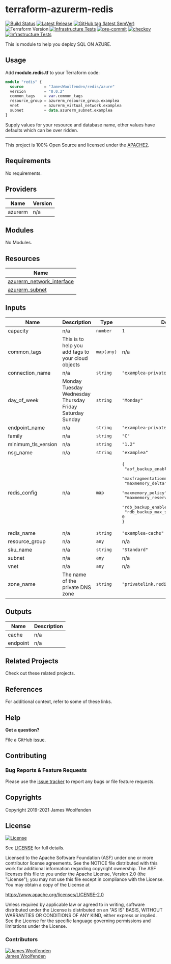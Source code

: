 # terraform-azurerm-redis

[![Build Status](https://github.com/JamesWoolfenden/terraform-azurerm-redis/workflows/Verify%20and%20Bump/badge.svg?branch=master)](https://github.com/JamesWoolfenden/terraform-azurerm-redis)
[![Latest Release](https://img.shields.io/github/release/JamesWoolfenden/terraform-azurerm-redis.svg)](https://github.com/JamesWoolfenden/terraform-azurerm-redis/releases/latest)
[![GitHub tag (latest SemVer)](https://img.shields.io/github/tag/JamesWoolfenden/terraform-azurerm-redis.svg?label=latest)](https://github.com/JamesWoolfenden/terraform-azurerm-redis/releases/latest)
![Terraform Version](https://img.shields.io/badge/tf-%3E%3D0.14.0-blue.svg)
[![Infrastructure Tests](https://www.bridgecrew.cloud/badges/github/JamesWoolfenden/terraform-azurerm-redis/cis_aws)](https://www.bridgecrew.cloud/link/badge?vcs=github&fullRepo=JamesWoolfenden%2Fterraform-azurerm-redis&benchmark=CIS+AWS+V1.2)
[![pre-commit](https://img.shields.io/badge/pre--commit-enabled-brightgreen?logo=pre-commit&logoColor=white)](https://github.com/pre-commit/pre-commit)
[![checkov](https://img.shields.io/badge/checkov-verified-brightgreen)](https://www.checkov.io/)
[![Infrastructure Tests](https://www.bridgecrew.cloud/badges/github/jameswoolfenden/terraform-azurerm-redis/general)](https://www.bridgecrew.cloud/link/badge?vcs=github&fullRepo=JamesWoolfenden%2Fterraform-azurerm-redis&benchmark=INFRASTRUCTURE+SECURITY)

This is module to help you deploy SQL ON AZURE.

## Usage

Add **module.redis.tf** to your Terraform code:

```terraform
module "redis" {
  source         = "JamesWoolfenden/redis/azure"
  version        = "0.0.2"
  common_tags    = var.common_tags
  resource_group = azurerm_resource_group.examplea
  vnet           = azurerm_virtual_network.examplea
  subnet         = data.azurerm_subnet.examplea
}

```

Supply values for your resource and database name, other values have defaults which can be over ridden.

---

This project is 100% Open Source and licensed under the [APACHE2](LICENSE).

<!-- BEGINNING OF PRE-COMMIT-TERRAFORM DOCS HOOK -->
## Requirements

No requirements.

## Providers

| Name | Version |
|------|---------|
| azurerm | n/a |

## Modules

No Modules.

## Resources

| Name |
|------|
| [azurerm_network_interface](https://registry.terraform.io/providers/hashicorp/azurerm/latest/docs/resources/network_interface) |
| [azurerm_subnet](https://registry.terraform.io/providers/hashicorp/azurerm/latest/docs/data-sources/subnet) |

## Inputs

| Name | Description | Type | Default | Required |
|------|-------------|------|---------|:--------:|
| capacity | n/a | `number` | `1` | no |
| common\_tags | This is to help you add tags to your cloud objects | `map(any)` | n/a | yes |
| connection\_name | n/a | `string` | `"examplea-private"` | no |
| day\_of\_week | Monday Tuesday Wednesday Thursday Friday Saturday Sunday | `string` | `"Monday"` | no |
| endpoint\_name | n/a | `string` | `"examplea-private"` | no |
| family | n/a | `string` | `"C"` | no |
| minimum\_tls\_version | n/a | `string` | `"1.2"` | no |
| nsg\_name | n/a | `string` | `"examplea"` | no |
| redis\_config | n/a | `map` | <pre>{<br>  "aof_backup_enabled": false,<br>  "maxfragmentationmemory_reserved": 50,<br>  "maxmemory_delta": 50,<br>  "maxmemory_policy": "volatile-lru",<br>  "maxmemory_reserved": 50,<br>  "rdb_backup_enabled": false,<br>  "rdb_backup_max_snapshot_count": 0<br>}</pre> | no |
| redis\_name | n/a | `string` | `"examplea-cache"` | no |
| resource\_group | n/a | `any` | n/a | yes |
| sku\_name | n/a | `string` | `"Standard"` | no |
| subnet | n/a | `any` | n/a | yes |
| vnet | n/a | `any` | n/a | yes |
| zone\_name | The name of the private DNS zone | `string` | `"privatelink.redis.cache.windows.net"` | no |

## Outputs

| Name | Description |
|------|-------------|
| cache | n/a |
| endpoint | n/a |
<!-- END OF PRE-COMMIT-TERRAFORM DOCS HOOK -->

## Related Projects

Check out these related projects.

## References

For additional context, refer to some of these links.

## Help

**Got a question?**

File a GitHub [issue](https://github.com/JamesWoolfenden/terraform-azurerm-redis/issues).

## Contributing

### Bug Reports & Feature Requests

Please use the [issue tracker](https://github.com/JamesWoolfenden/terraform-azurerm-redis/issues) to report any bugs or file feature requests.

## Copyrights

Copyright 2019-2021 James Woolfenden

## License

[![License](https://img.shields.io/badge/License-Apache%202.0-blue.svg)](https://opensource.org/licenses/Apache-2.0)

See [LICENSE](LICENSE) for full details.

Licensed to the Apache Software Foundation (ASF) under one
or more contributor license agreements. See the NOTICE file
distributed with this work for additional information
regarding copyright ownership. The ASF licenses this file
to you under the Apache License, Version 2.0 (the
"License"); you may not use this file except in compliance
with the License. You may obtain a copy of the License at

<https://www.apache.org/licenses/LICENSE-2.0>

Unless required by applicable law or agreed to in writing,
software distributed under the License is distributed on an
"AS IS" BASIS, WITHOUT WARRANTIES OR CONDITIONS OF ANY
KIND, either express or implied. See the License for the
specific language governing permissions and limitations
under the License.

### Contributors

[![James Woolfenden][jameswoolfenden_avatar]][jameswoolfenden_homepage]<br/>[James Woolfenden][jameswoolfenden_homepage]

[jameswoolfenden_homepage]: https://github.com/jameswoolfenden
[jameswoolfenden_avatar]: https://github.com/jameswoolfenden.png?size=150
[github]: https://github.com/jameswoolfenden
[linkedin]: https://www.linkedin.com/in/jameswoolfenden/
[twitter]: https://twitter.com/JimWoolfenden
[share_twitter]: https://twitter.com/intent/tweet/?text=terraform-azurerm-redis&url=https://github.com/JamesWoolfenden/terraform-azurerm-redis
[share_linkedin]: https://www.linkedin.com/shareArticle?mini=true&title=terraform-azurerm-redis&url=https://github.com/JamesWoolfenden/terraform-azurerm-redis
[share_reddit]: https://reddit.com/submit/?url=https://github.com/JamesWoolfenden/terraform-azurerm-redis
[share_facebook]: https://facebook.com/sharer/sharer.php?u=https://github.com/JamesWoolfenden/terraform-azurerm-redis
[share_email]: mailto:?subject=terraform-azurerm-redis&body=https://github.com/JamesWoolfenden/terraform-azurerm-redis
